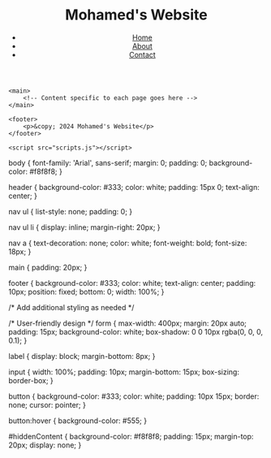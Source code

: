 <!DOCTYPE html>
<html lang="en">

<head>
    <meta charset="UTF-8">
    <meta name="viewport" content="width=device-width, initial-scale=1.0">
    <link rel="stylesheet" href="styles.css">
    <title>Mohamed's Website</title>
</head>

<body>
    <header>
        <h1>Mohamed's Website</h1>
        <nav>
            <ul>
                <li><a href="index.html">Home</a></li>
                <li><a href="about.html">About</a></li>
                <li><a href="contact.html">Contact</a></li>
            </ul>
        </nav>
    </header>

    <main>
        <!-- Content specific to each page goes here -->
    </main>

    <footer>
        <p>&copy; 2024 Mohamed's Website</p>
    </footer>

    <script src="scripts.js"></script>
</body>

</html>
body {
    font-family: 'Arial', sans-serif;
    margin: 0;
    padding: 0;
    background-color: #f8f8f8;
}

header {
    background-color: #333;
    color: white;
    padding: 15px 0;
    text-align: center;
}

nav ul {
    list-style: none;
    padding: 0;
}

nav ul li {
    display: inline;
    margin-right: 20px;
}

nav a {
    text-decoration: none;
    color: white;
    font-weight: bold;
    font-size: 18px;
}

main {
    padding: 20px;
}

footer {
    background-color: #333;
    color: white;
    text-align: center;
    padding: 10px;
    position: fixed;
    bottom: 0;
    width: 100%;
}

/* Add additional styling as needed */

/* User-friendly design */
form {
    max-width: 400px;
    margin: 20px auto;
    padding: 15px;
    background-color: white;
    box-shadow: 0 0 10px rgba(0, 0, 0, 0.1);
}

label {
    display: block;
    margin-bottom: 8px;
}

input {
    width: 100%;
    padding: 10px;
    margin-bottom: 15px;
    box-sizing: border-box;
}

button {
    background-color: #333;
    color: white;
    padding: 10px 15px;
    border: none;
    cursor: pointer;
}

button:hover {
    background-color: #555;
}

#hiddenContent {
    background-color: #f8f8f8;
    padding: 15px;
    margin-top: 20px;
    display: none;
}
